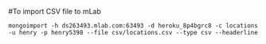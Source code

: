 #To import CSV file to mLab

```mongoimport -h ds263493.mlab.com:63493 -d heroku_8p4bgrc8 -c locations -u henry -p henry5398 --file csv/locations.csv --type csv --headerline```

